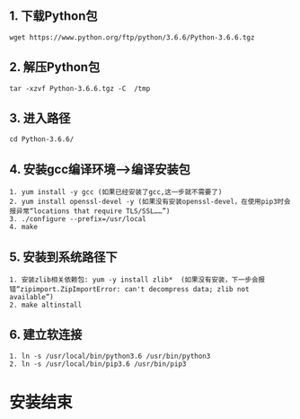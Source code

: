 ## 1. 下载Python包
  	wget https://www.python.org/ftp/python/3.6.6/Python-3.6.6.tgz
  
## 2. 解压Python包
	tar -xzvf Python-3.6.6.tgz -C  /tmp 
	
## 3. 进入路径
	cd Python-3.6.6/
	
## 4. 安装gcc编译环境-->编译安装包
	1. yum install -y gcc (如果已经安装了gcc,这一步就不需要了)
	2. yum install openssl-devel -y (如果没有安装openssl-devel，在使用pip3时会报异常“locations that require TLS/SSL……”)
	3. ./configure --prefix=/usr/local 
	4. make
	
## 5. 安装到系统路径下
	1. 安装zlib相关依赖包: yum -y install zlib*  (如果没有安装，下一步会报错“zipimport.ZipImportError: can't decompress data; zlib not available”)
	2. make altinstall 
	
## 6. 建立软连接
	1. ln -s /usr/local/bin/python3.6 /usr/bin/python3
	2. ln -s /usr/local/bin/pip3.6 /usr/bin/pip3 

# 安装结束

